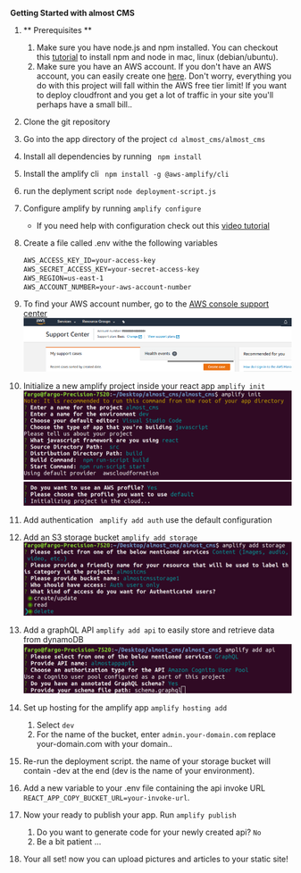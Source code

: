 **Getting Started with almost CMS**
    
1. ** Prerequisites **
    1. Make sure you have node.js and npm installed. You can checkout this [tutorial](https://medium.com/@lucaskay/install-node-and-npm-using-nvm-in-mac-or-linux-ubuntu-f0c85153e173) to install npm and node in mac, linux (debian/ubuntu).
    2. Make sure you have an AWS account. If you don't have an AWS account, you can easily create one [here](https://portal.aws.amazon.com/billing/signup?#/start). Don't worry, everything you do with this project will fall within the AWS free tier limit! If you want to deploy cloudfront and you get a lot of traffic in your site you'll perhaps have a small bill.. 
2. Clone the git repository
3. Go into the app directory of the project ` cd almost_cms/almost_cms `
4. Install all dependencies by running ` npm install`
5. Install the amplify cli ` npm install -g @aws-amplify/cli`
6. run the deplyment script `node deployment-script.js`
7. Configure amplify by running ` amplify configure `
    - If you need help with configuration check out this [video tutorial](https://www.youtube.com/watch?v=fWbM5DLh25U)
8. Create a file called .env withe the following variables

    ```
    AWS_ACCESS_KEY_ID=your-access-key
    AWS_SECRET_ACCESS_KEY=your-secret-access-key
    AWS_REGION=us-east-1
    AWS_ACCOUNT_NUMBER=your-aws-account-number
    ```

9. To find your AWS account number, go to the [AWS console support center](https://console.aws.amazon.com/support/home?)
![image 18](img/18.png)
10. Initialize a new amplify project inside your react app ` amplify init `
![init1](img/init1.png)
![init2](img/init2.png)
11. Add authentication ` amplify add auth` use the default configuration
12. Add an S3 storage bucket ` amplify add storage `
![storage](img/storage.png)
13. Add a graphQL API ` amplify add api ` to easily store and retrieve data from dynamoDB 
![api](img/api.png)
14. Set up hosting for the amplify app `amplify hosting add `
    
    1. Select ` dev `
    2. For the name of the bucket, enter ` admin.your-domain.com ` replace your-domain.com with your domain..


15. Re-run the deployment script. the name of your storage bucket will contain -dev at the end (dev is the name of your environment).

16. Add a new variable to your .env file containing the api invoke URL `REACT_APP_COPY_BUCKET_URL=your-invoke-url`.


16. Now your ready to publish your app. Run ` amplify publish `

    1. Do you want to generate code for your newly created api? ` No `
    2. Be a bit patient ...

17. Your all set! now you can upload pictures and articles to your static site!

